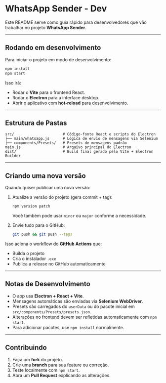 # WhatsApp Sender - Dev

Este README serve como guia rápido para desenvolvedores que vão trabalhar no projeto **WhatsApp Sender**.

---

## Rodando em desenvolvimento

Para iniciar o projeto em modo de desenvolvimento:

```bash
npm install
npm start
```

Isso irá:

* Rodar o **Vite** para o frontend React.
* Rodar o **Electron** para a interface desktop.
* Abrir o aplicativo com **hot-reload** para desenvolvimento.

---

## Estrutura de Pastas

```
src/                      # Código-fonte React e scripts do Electron
├── main/whatsapp.js      # Lógica de envio de mensagens via Selenium
├── components/Presets/   # Presets de mensagens padrão
main.js                   # Arquivo principal do Electron
dist/                     # Build final gerado pelo Vite + Electron Builder
```

---

## Criando uma nova versão

Quando quiser publicar uma nova versão:

1. Atualize a versão do projeto (gera commit + tag):

   ```bash
   npm version patch
   ```

   Você também pode usar `minor` ou `major` conforme a necessidade.

2. Envie tudo para o GitHub:

   ```bash
   git push && git push --tags
   ```

Isso aciona o workflow do **GitHub Actions** que:

* Builda o projeto
* Cria o instalador `.exe`
* Publica a release no GitHub automaticamente

---

## Notas de Desenvolvimento

* O app usa **Electron + React + Vite**.
* Mensagens automáticas são enviadas via **Selenium WebDriver**.
* Presets são carregados do `userData` ou do pacote inicial em
  `src/components/Presets/presets.json`.
* Alterações no frontend devem ser refletidas automaticamente com `npm start`.
* Para adicionar pacotes, use `npm install` normalmente.

---

## Contribuindo

1. Faça um **fork** do projeto.
2. Crie uma **branch** para sua feature ou correção.
3. Teste localmente com `npm start`.
4. Abra um **Pull Request** explicando as alterações.